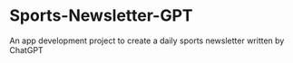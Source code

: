 # Sports-Newsletter-GPT
An app development project to create a daily sports newsletter written by ChatGPT
